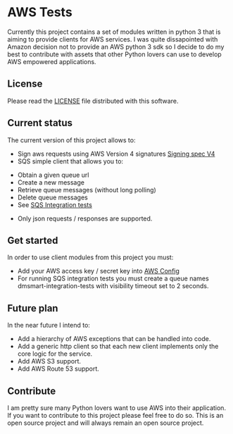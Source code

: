 # AWS Tests

Currently this project contains a set of modules written in python 3 that is aiming to provide clients for AWS services.
I was quite dissapointed with Amazon decision not to provide an AWS python 3 sdk so I decide to do my best to contribute
with assets that other Python lovers can use to develop AWS empowered applications.

## License

Please read the [LICENSE](https://github.com/rcosnita/aws-tests/blob/master/LICENSE) file distributed with this software.

## Current status

The current version of this project allows to:

* Sign aws requests using AWS Version 4 signatures [Signing spec V4](http://docs.aws.amazon.com/general/latest/gr/sigv4_signing.html)		
* SQS simple client that allows you to:
+ Obtain a given queue url
+ Create a new message
+ Retrieve queue messages (without long polling)
+ Delete queue messages
+ See [SQS Integration tests](https://github.com/rcosnita/aws-tests/blob/master/aws/sqs/tests/itest_sqs_client.py)
* Only json requests / responses are supported.

## Get started

In order to use client modules from this project you must:

* Add your AWS access key / secret key into [AWS Config](https://github.com/rcosnita/aws-tests/blob/master/aws/core/aws_config.py)
* For running SQS integration tests you must create a queue names dmsmart-integration-tests with visibility timeout set to 2 seconds.
	
## Future plan

In the near future I intend to:

* Add a hierarchy of AWS exceptions that can be handled into code.
* Add a generic http client so that each new client implements only the core logic for the service.
* Add AWS S3 support.
* Add AWS Route 53 support.
	
## Contribute

I am pretty sure many Python lovers want to use AWS into their application. If you want to contribute to this project please
feel free to do so. This is an open source project and will always remain an open source project.